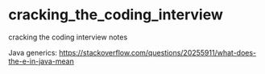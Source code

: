 # cracking_the_coding_interview
cracking the coding interview notes

Java generics: 
https://stackoverflow.com/questions/20255911/what-does-the-e-in-java-mean
